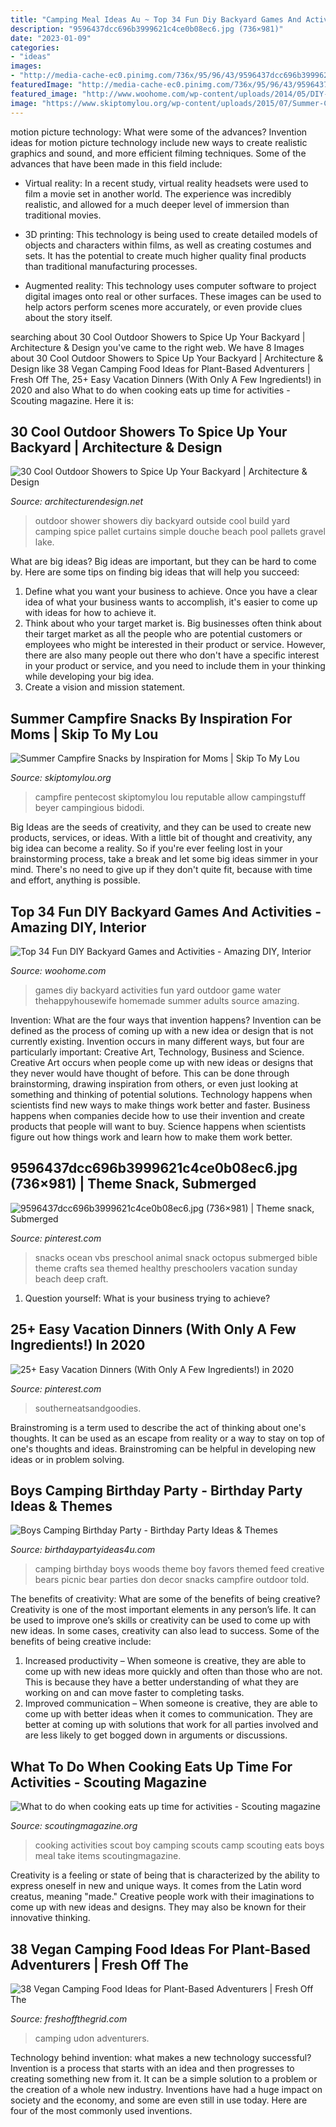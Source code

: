 ```yaml
---
title: "Camping Meal Ideas Au ~ Top 34 Fun Diy Backyard Games And Activities"
description: "9596437dcc696b3999621c4ce0b08ec6.jpg (736×981)"
date: "2023-01-09"
categories:
- "ideas"
images:
- "http://media-cache-ec0.pinimg.com/736x/95/96/43/9596437dcc696b3999621c4ce0b08ec6.jpg"
featuredImage: "http://media-cache-ec0.pinimg.com/736x/95/96/43/9596437dcc696b3999621c4ce0b08ec6.jpg"
featured_image: "http://www.woohome.com/wp-content/uploads/2014/05/DIY-yard-games-5.jpg"
image: "https://www.skiptomylou.org/wp-content/uploads/2015/07/Summer-Campfire-Snacks-1.jpg"
---
```



motion picture technology: What were some of the advances?
Invention ideas for motion picture technology include new ways to create realistic graphics and sound, and more efficient filming techniques. Some of the advances that have been made in this field include: 
- Virtual reality: In a recent study, virtual reality headsets were used to film a movie set in another world. The experience was incredibly realistic, and allowed for a much deeper level of immersion than traditional movies. 

- 3D printing: This technology is being used to create detailed models of objects and characters within films, as well as creating costumes and sets. It has the potential to create much higher quality final products than traditional manufacturing processes. 

- Augmented reality: This technology uses computer software to project digital images onto real or other surfaces. These images can be used to help actors perform scenes more accurately, or even provide clues about the story itself.

	

		
searching about 30 Cool Outdoor Showers to Spice Up Your Backyard | Architecture &amp; Design you've came to the right web. We have 8 Images about 30 Cool Outdoor Showers to Spice Up Your Backyard | Architecture &amp; Design like 38 Vegan Camping Food Ideas for Plant-Based Adventurers | Fresh Off The, 25+ Easy Vacation Dinners (With Only A Few Ingredients!) in 2020 and also What to do when cooking eats up time for activities - Scouting magazine. Here it is:
		
    
## 30 Cool Outdoor Showers To Spice Up Your Backyard | Architecture &amp; Design

<img loading=lazy src="http://cdn.architecturendesign.net/wp-content/uploads/2014/09/diy-outside-shower-8.jpg" onerror="this.onerror=null;this.src='https://tse1.mm.bing.net/th?id=OIP.G0Up9UlUGE3Jw9KVY5zmdwHaM5&amp;pid=15.1';" alt="30 Cool Outdoor Showers to Spice Up Your Backyard | Architecture &amp; Design">

_Source: architecturendesign.net_

>outdoor shower showers diy backyard outside cool build yard camping spice pallet curtains simple douche beach pool pallets gravel lake. 

	

What are big ideas?
Big ideas are important, but they can be hard to come by. Here are some tips on finding big ideas that will help you succeed: 
1. Define what you want your business to achieve. Once you have a clear idea of what your business wants to accomplish, it's easier to come up with ideas for how to achieve it. 
2. Think about who your target market is. Big businesses often think about their target market as all the people who are potential customers or employees who might be interested in their product or service. However, there are also many people out there who don't have a specific interest in your product or service, and you need to include them in your thinking while developing your big idea. 
3. Create a vision and mission statement.

    
## Summer Campfire Snacks By Inspiration For Moms | Skip To My Lou

<img loading=lazy src="https://www.skiptomylou.org/wp-content/uploads/2015/07/Summer-Campfire-Snacks-1.jpg" onerror="this.onerror=null;this.src='https://tse1.mm.bing.net/th?id=OIP.D75U69DuNahqdK9upf8hIQHaJ4&amp;pid=15.1';" alt="Summer Campfire Snacks by Inspiration for Moms | Skip To My Lou">

_Source: skiptomylou.org_

>campfire pentecost skiptomylou lou reputable allow campingstuff beyer campingious bidodi. 

	

Big Ideas are the seeds of creativity, and they can be used to create new products, services, or ideas. With a little bit of thought and creativity, any big idea can become a reality. So if you're ever feeling lost in your brainstorming process, take a break and let some big ideas simmer in your mind. There's no need to give up if they don't quite fit, because with time and effort, anything is possible.

    
## Top 34 Fun DIY Backyard Games And Activities - Amazing DIY, Interior

<img loading=lazy src="http://www.woohome.com/wp-content/uploads/2014/05/DIY-yard-games-5.jpg" onerror="this.onerror=null;this.src='https://tse4.mm.bing.net/th?id=OIP.CAmJCEBM5_uBBCCwFPfuXAHaJ4&amp;pid=15.1';" alt="Top 34 Fun DIY Backyard Games and Activities - Amazing DIY, Interior">

_Source: woohome.com_

>games diy backyard activities fun yard outdoor game water thehappyhousewife homemade summer adults source amazing. 

	

Invention: What are the four ways that invention happens?
Invention can be defined as the process of coming up with a new idea or design that is not currently existing. Invention occurs in many different ways, but four are particularly important: Creative Art, Technology, Business and Science. 
Creative Art occurs when people come up with new ideas or designs that they never would have thought of before. This can be done through brainstorming, drawing inspiration from others, or even just looking at something and thinking of potential solutions. Technology happens when scientists find new ways to make things work better and faster. Business happens when companies decide how to use their invention and create products that people will want to buy. Science happens when scientists figure out how things work and learn how to make them work better.

    
## 9596437dcc696b3999621c4ce0b08ec6.jpg (736×981) | Theme Snack, Submerged

<img loading=lazy src="http://media-cache-ec0.pinimg.com/736x/95/96/43/9596437dcc696b3999621c4ce0b08ec6.jpg" onerror="this.onerror=null;this.src='https://tse1.mm.bing.net/th?id=OIP.7GQJefLYJVLfEys7ZPZ8VAHaJ3&amp;pid=15.1';" alt="9596437dcc696b3999621c4ce0b08ec6.jpg (736×981) | Theme snack, Submerged">

_Source: pinterest.com_

>snacks ocean vbs preschool animal snack octopus submerged bible theme crafts sea themed healthy preschoolers vacation sunday beach deep craft. 

	

1. Question yourself: What is your business trying to achieve? 

    
## 25+ Easy Vacation Dinners (With Only A Few Ingredients!) In 2020

<img loading=lazy src="https://i.pinimg.com/736x/c7/b0/1c/c7b01cc7b5a15b38d2e782e1b93e4fdf.jpg" onerror="this.onerror=null;this.src='https://tse4.mm.bing.net/th?id=OIP.Zm6r8zXthSBTPPvbSFN9UgHaO0&amp;pid=15.1';" alt="25+ Easy Vacation Dinners (With Only A Few Ingredients!) in 2020">

_Source: pinterest.com_

>southerneatsandgoodies. 

	

Brainstroming is a term used to describe the act of thinking about one's thoughts. It can be used as an escape from reality or a way to stay on top of one's thoughts and ideas. Brainstroming can be helpful in developing new ideas or in problem solving.

    
## Boys Camping Birthday Party - Birthday Party Ideas &amp; Themes

<img loading=lazy src="http://i0.wp.com/www.birthdaypartyideas4u.com/wp-content/uploads/2015/03/boys-camping-birthday-party-dont-feed-the-bears-e1427719335600.jpg?resize=570%2C807" onerror="this.onerror=null;this.src='https://tse1.mm.bing.net/th?id=OIP.VAiUoKGZLKHLtQ9XKgDg1QHaKf&amp;pid=15.1';" alt="Boys Camping Birthday Party - Birthday Party Ideas &amp; Themes">

_Source: birthdaypartyideas4u.com_

>camping birthday boys woods theme boy favors themed feed creative bears picnic bear parties don decor snacks campfire outdoor told. 

	

The benefits of creativity: What are some of the benefits of being creative?
Creativity is one of the most important elements in any person’s life. It can be used to improve one’s skills or creativity can be used to come up with new ideas. In some cases, creativity can also lead to success. Some of the benefits of being creative include: 
1. Increased productivity – When someone is creative, they are able to come up with new ideas more quickly and often than those who are not. This is because they have a better understanding of what they are working on and can move faster to completing tasks. 
2. Improved communication – When someone is creative, they are able to come up with better ideas when it comes to communication. They are better at coming up with solutions that work for all parties involved and are less likely to get bogged down in arguments or discussions. 

    
## What To Do When Cooking Eats Up Time For Activities - Scouting Magazine

<img loading=lazy src="https://scoutingmagazine.org/wp-content/uploads/2011/08/Boy-Scout-Image-Camp-Cooking-Time.jpg" onerror="this.onerror=null;this.src='https://tse3.mm.bing.net/th?id=OIP.Pmv3ADbP5BV-YxW2dARTiwHaFH&amp;pid=15.1';" alt="What to do when cooking eats up time for activities - Scouting magazine">

_Source: scoutingmagazine.org_

>cooking activities scout boy camping scouts camp scouting eats boys meal take items scoutingmagazine. 

	

Creativity is a feeling or state of being that is characterized by the ability to express oneself in new and unique ways. It comes from the Latin word creatus, meaning "made." Creative people work with their imaginations to come up with new ideas and designs. They may also be known for their innovative thinking.

    
## 38 Vegan Camping Food Ideas For Plant-Based Adventurers | Fresh Off The

<img loading=lazy src="https://www.freshoffthegrid.com/wp-content/uploads/2017/09/udon-noodle-salad-make-ahead-camping-meal-9.jpg" onerror="this.onerror=null;this.src='https://tse3.mm.bing.net/th?id=OIP.XBwPeqP4v0ylr2GfAxf0fAHaLH&amp;pid=15.1';" alt="38 Vegan Camping Food Ideas for Plant-Based Adventurers | Fresh Off The">

_Source: freshoffthegrid.com_

>camping udon adventurers. 

	

Technology behind invention: what makes a new technology successful?
Invention is a process that starts with an idea and then progresses to creating something new from it. It can be a simple solution to a problem or the creation of a whole new industry. Inventions have had a huge impact on society and the economy, and some are even still in use today. Here are four of the most commonly used inventions.

